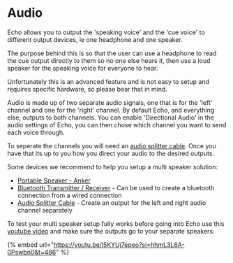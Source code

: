 # Audio

Echo allows you to output the 'speaking voice' and the 'cue voice' to different output devices, ie one headphone and one speaker.&#x20;

The purpose behind this is so that the user can use a headphone to read the cue output directly to them so no one else hears it, then use a loud speaker for the speaking voice for everyone to hear.

Unfortunately this is an advanced feature and is not easy to setup and requires specific hardware, so please bear that in mind.

Audio is made up of two separate audio signals, one that is for the 'left' channel and one for the 'right' channel. By default Echo, and everything else, outputs to both channels. You can enable 'Directional Audio' in the audio settings of Echo, you can then chose which channel you want to send each voice through.

To seperate the channels you will need an [audio splitter cable](https://www.amazon.co.uk/HosaTech-YMP-137-3-5mm-Stereo-Breakout/dp/B000068O5E/ref=sr\_1\_7?crid=1GAL99VANVPGO\&dib=eyJ2IjoiMSJ9.PSi88q6Gy1uW3Davw5yiI4cGrsJ7bl2\_s94g8\_rSM1dPK6znR--Azjmk9wUeqRiXkCKb3W7EAX2IYpdEUL706sVP2H6DKUHB2Vd85mHgHPKKZyVK1n3xx65PPi4Iydkjoxw\_Piq6lgT4mx-hCTi6aNnjDqAcvWnCFHC82uM0B3qmw3BFk6xJo8GfurnKJQYgc0vzPwNA6Hz9Z5n569cHRD\_B1PsRgCPmzJxIKse6ELTD0C2ZtQIDAxZlqwfhNuKgVD9G0L0dsCiEHJFFKxSkz9sH3Anyb9zEUSayHP3cPvQ.j\_HJYUNrK-CVUgzma\_tXogfYmzFrvHprokJioVmHPow\&dib\_tag=se\&keywords=stereo%2Bbreakout%2Bcable%2B3.5\&qid=1722593708\&sprefix=stereo%2Bbreakout%2Bcable%2Caps%2C102\&sr=8-7\&th=1). Once you have that its up to you how you direct your audio to the desired outputs.

Some devices we recommend to help you setup a multi speaker solution:

* [Portable Speaker - Anker](https://www.amazon.co.uk/Bluetooth-Anker-SoundCore-Portable-Playtime-Black/dp/B01HTH3C8S/ref=sr\_1\_8?crid=1HQS360HN4PM1\&dib=eyJ2IjoiMSJ9.AfhL6RbXXuw1Is0WPKaAq5Y9XTRq5qw2LgfsylI1CaiXJVsW0pjD2BmBwMcmyQ3Gx1lU3zYWI7kqAfIr9hL55ADcBtJ2nNnMa8B5CWIEwLHnGLG3bL3t9mzFFuqwmHwZyCveYS1CMgOqssu1MQVl3NDsUQjG-H2MTwU9LNKibnhGxhNTvrAtOTwR7jkFngx6ejzkeeRv5hc2rWThBO\_Nr8-yhx75GPTyUvNJpGYlNa-RKieZqVDf51FPjWByrrKkgRab2qXeYaAjSDtj9q8TKCNGdVmqoqo9AtmafaFPT\_c.qBhhwyUEet39YPvDRLS9FvrVLO3le45GjJBvsDB46Zc\&dib\_tag=se\&keywords=anker+speaker\&qid=1722593507\&sprefix=anker+spea%2Caps%2C102\&sr=8-8)
* [Bluetooth Transmitter / Receiver](https://www.amazon.co.uk/MiiLink-Bluetooth-Transmitter-Receiver-Simultaneously/dp/B08H7X718F/ref=sr\_1\_fkmr0\_1?crid=258Q89TB5AQA1\&dib=eyJ2IjoiMSJ9.DrZ8FpnF6dInOfJtL3zBsqfKkH6NuPzDg9N3FAwJ3NcCRipXDqTqkyH7vi-weUnYHHy7FAOoGqdiJAj0b4Y21lgaoIpZHBLPqVwnJzIGWP8.F6nK0xIRXzPUrh\_bClFLK87HTogLvd\_uRV1uuMiEY2U\&dib\_tag=se\&keywords=ML300+audio+connecting+expert\&qid=1722593552\&sprefix=ml300+audio+connecting+exper%2Caps%2C74\&sr=8-1-fkmr0) - Can be used to create a bluetooth connection from a wired connection
* [Audio Splitter Cable](https://www.amazon.co.uk/HosaTech-YMP-137-3-5mm-Stereo-Breakout/dp/B000068O5E/ref=sr\_1\_7?crid=1GAL99VANVPGO\&dib=eyJ2IjoiMSJ9.PSi88q6Gy1uW3Davw5yiI4cGrsJ7bl2\_s94g8\_rSM1dPK6znR--Azjmk9wUeqRiXkCKb3W7EAX2IYpdEUL706sVP2H6DKUHB2Vd85mHgHPKKZyVK1n3xx65PPi4Iydkjoxw\_Piq6lgT4mx-hCTi6aNnjDqAcvWnCFHC82uM0B3qmw3BFk6xJo8GfurnKJQYgc0vzPwNA6Hz9Z5n569cHRD\_B1PsRgCPmzJxIKse6ELTD0C2ZtQIDAxZlqwfhNuKgVD9G0L0dsCiEHJFFKxSkz9sH3Anyb9zEUSayHP3cPvQ.j\_HJYUNrK-CVUgzma\_tXogfYmzFrvHprokJioVmHPow\&dib\_tag=se\&keywords=stereo%2Bbreakout%2Bcable%2B3.5\&qid=1722593708\&sprefix=stereo%2Bbreakout%2Bcable%2Caps%2C102\&sr=8-7\&th=1) - Create an output for the left and right audio channel separately

To test your multi speaker setup fully works before going into Echo use this [youtube video](https://www.youtube.com/watch?v=6TWJaFD6R2s) and make sure the outputs go to your separate speakers.

{% embed url="https://youtu.be/i5KYUj7epeo?si=hhmL3L6A-0Pswbn0&t=486" %}
